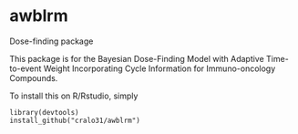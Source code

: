 # awblrm
Dose-finding package

This package is for the Bayesian Dose-Finding Model with Adaptive Time-to-event Weight
Incorporating Cycle Information for Immuno-oncology Compounds.

To install this on R/Rstudio, simply
```{r}
library(devtools)
install_github("cralo31/awblrm")
```
